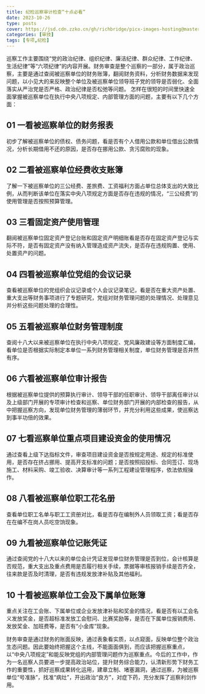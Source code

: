 ```yaml
---
title: 纪检巡察审计检查“十点必看”
date: 2023-10-26
type: posts
cover: https://jsd.cdn.zzko.cn/gh/richbridge/picx-images-hosting@master/thumbnail/audit.png
categories: [审技]
tags: [专项,纪检]
---
```

巡察工作主要围绕“党的政治纪律、组织纪律、廉洁纪律、群众纪律、工作纪律、生活纪律”等“六项纪律”的内容开展。财务审查是整个巡察的一部分，属于政治巡察，主要是通过查阅被巡察单位的财务账簿，翻阅财务资料，分析财务数据来发现问题，以小见大的来反映整个单位及被巡察单位领导班子党的领导是否弱化、全面落实从严治党是否严格、政治纪律是否松弛等问题。
怎样在很短的时间里快速全面掌握被巡察单位在执行中央八项规定、内部管理方面的问题，主要有以下几个方面：

## 01 一看被巡察单位的财务报表

初步了解被巡察单位的债权、债务问题，看是否有个人借用公款和单位借出公款情况，分析长期借用不还的原因，是否存在挪用公款、贪污腐败的现象。

## 02 二看被巡察单位经费收支账簿

了解一下被巡察单位的三公经费、差旅费、工资福利方面占单位总体支出的大致比例，从而判断该单位在落实中央八项规定方面是否存在违规的情况，“三公经费”的使用管理是否按照预算管理。

## 03 三看固定资产使用管理

翻阅被巡察单位固定资产登记台账和固定资产明细账看是否存在固定资产登记与实际不符，是否有固定资产没有纳入管理造成资产流失，是否存在违规购置、使用、处置资产的问题。

## 04 四看被巡察单位党组的会议记录

查看被巡察单位的党组织会议记录或个人会议记录笔记，看是否在重大资产处置、重大支出等财务事项进行了专题研究，党组对财务管理问题的处理情况、处理意见并分析这些问题处理的合理性。

## 05 五看被巡察单位财务管理制度

查阅十八大以来被巡察单位在执行中央八项规定、党风廉政建设等方面制度汇编，看单位是否根据实际制定本单位一系列财务管理相关制度，单位财务管理是否井然有序。

## 06 六看被巡察单位审计报告

根据被巡察单位提供的预算执行审计、领导干部的任职审计、领导干部离任审计以及上级部门开展的专项审计检查和巡察、单位财务部门开展的内部检查的报告，从中把握巡察方向，发现单位财务管理的薄弱环节，并充分利用这些成果，使巡察达到事半功倍的效果。

## 07 七看巡察单位重点项目建设资金的使用情况

通过查看上级下达指标文件，审查项目建设资金是否按规定用途、规定的标准使用，是否存在挤占挪用、提高开支标准的问题；是否按照招投标、合同签订、现场施工、材料采购、竣工验收、决算审计等一系列工程建设管理程序，依法依规操作。

## 08 八看被巡察单位职工花名册

查看单位职工名单与职工工资册对比，看是否存在编制外人员领取工资；看是否存在在编不在岗人员吃空饷现象。

## 09 九看被巡察单位记账凭证

通过查阅党的十八大以来的单位会计凭证发现单位财务管理是否到位，会计核算是否规范，重大支出及重点费用是否履行相关手续，票据等审核报销手续是否齐全，往来款是否及时清理，是否有违规发放津补贴及其他福利。

## 10 十看被巡察单位工会及下属单位账簿

重点关注在工会账、下属单位或企业发放津补贴和奖金的情况，看是否有以工会名义发放奖金，是否超标准发放工会慰问、比赛奖励等，是否在下属单位报销费用、发放奖金、加班费等，是否有“小金库”现象。

财务审查是通过财务的账面反映，通过表象看实质，以点窥面，反映单位整个政治生态问题。因此要始终把握这个主线，不能面面俱到，而应该把握巡察重点，以“中央八项规定”和能反映党组的内部管理问题作为巡察重点。今后的工作中，作为一名巡察人员要进一步提高政治站位，提升财务综合能力，认清新形势下财务工作的重要性，抓好巡察成果转化运用，建章立制、堵塞漏洞，通过巡察，为被巡察单位“号准脉”，找准“病灶”，开出政治“良方”，对症下药，充分发挥了巡察利剑作用。